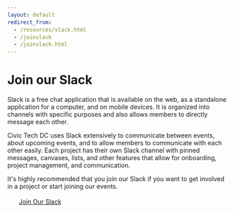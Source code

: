```yaml
---
layout: default
redirect_from:
  - /resources/slack.html
  - /joinslack
  - /joinslack.html
---
```


# Join our Slack

Slack is a free chat application that is available on the web, as a standalone application for a computer, and on mobile devices. It is organized into channels with specific purposes and also allows members to directly message each other.

Civic Tech DC uses Slack extensively to communicate between events, about upcoming events, and to allow members to communicate with each other easily. Each project has their own Slack channel with pinned messages, canvases, lists, and other features that allow for onboarding, project management, and communication.

It's highly recommended that you join our Slack if you want to get involved in a project or start joining our events.

<a
href="https://join.slack.com/t/civictechdc/shared_invite/zt-25tzhhq50-BkeuG3ibyqqoCMtpGqx_pw"
target="_blank"
id="submitrequest"
type="submit"
class="usa-button">
<img src="/assets/images/slack_logo.png" style="margin-right: 0.5rem" />Join Our Slack
</a>
